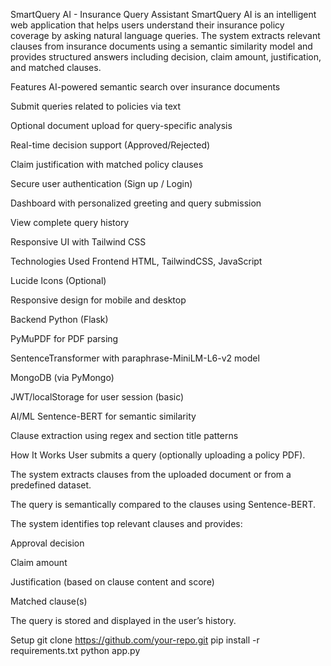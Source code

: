 SmartQuery AI - Insurance Query Assistant
SmartQuery AI is an intelligent web application that helps users understand their insurance policy coverage by asking natural language queries. The system extracts relevant clauses from insurance documents using a semantic similarity model and provides structured answers including decision, claim amount, justification, and matched clauses.

Features
AI-powered semantic search over insurance documents

Submit queries related to policies via text

Optional document upload for query-specific analysis

Real-time decision support (Approved/Rejected)

Claim justification with matched policy clauses

Secure user authentication (Sign up / Login)

Dashboard with personalized greeting and query submission

View complete query history

Responsive UI with Tailwind CSS

Technologies Used
Frontend
HTML, TailwindCSS, JavaScript

Lucide Icons (Optional)

Responsive design for mobile and desktop

Backend
Python (Flask)

PyMuPDF for PDF parsing

SentenceTransformer with paraphrase-MiniLM-L6-v2 model

MongoDB (via PyMongo)

JWT/localStorage for user session (basic)

AI/ML
Sentence-BERT for semantic similarity

Clause extraction using regex and section title patterns

How It Works
User submits a query (optionally uploading a policy PDF).

The system extracts clauses from the uploaded document or from a predefined dataset.

The query is semantically compared to the clauses using Sentence-BERT.

The system identifies top relevant clauses and provides:

Approval decision

Claim amount

Justification (based on clause content and score)

Matched clause(s)

The query is stored and displayed in the user’s history.

Setup
git clone https://github.com/your-repo.git
pip install -r requirements.txt
python app.py
